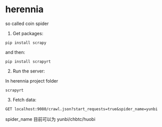# herennia

so called coin spider

1. Get packages:

`pip install scrapy`

and then:

`pip install scrapyrt`

2. Run the server:

In herennia project folder

`scrapyrt`

3. Fetch data:

`GET localhost:9080/crawl.json?start_requests=true&spider_name=yunbi`

spider_name 目前可以为 yunbi/chbtc/huobi